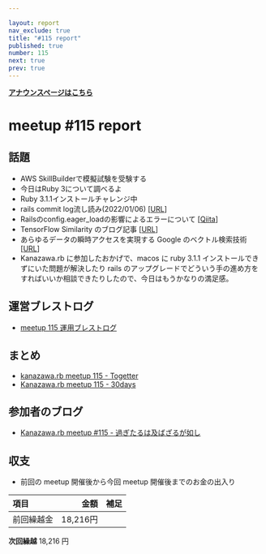 ```yaml
---

layout: report
nav_exclude: true
title: "#115 report"
published: true
number: 115
next: true
prev: true
---
```


<div style="text-align: left;"><a href="/115/"><strong>アナウンスページはこちら</strong></a></div>

# meetup #115 report

## 話題

* AWS SkillBuilderで模擬試験を受験する
* 今日はRuby 3について調べるよ
* Ruby 3.1.1インストールチャレンジ中
* rails commit log流し読み(2022/01/06) [[URL](https://y-yagi.hatenablog.com/entry/2022/01/07/045604)]
* Railsのconfig.eager_loadの影響によるエラーについて [[Qiita](https://qiita.com/ryo-ishii/items/eed1b00700ddced9494c)]
* TensorFlow Similarity のブログ記事 [[URL](https://blog.tensorflow.org/2021/09/introducing-tensorflow-similarity.html)]
* あらゆるデータの瞬時アクセスを実現する Google のベクトル検索技術 [[URL](https://cloud.google.com/blog/ja/topics/developers-practitioners/find-anything-blazingly-fast-googles-vector-search-technology)]
* Kanazawa.rb に参加したおかげで、macos に ruby 3.1.1 インストールできずにいた問題が解決したり rails のアップグレードでどういう手の進め方をすればいいか相談できたりしたので、今日はもうかなりの満足感。

## 運営ブレストログ

* [meetup 115 運用ブレストログ](https://github.com/kanazawarb/meetup/wiki/meetup-115-%E9%81%8B%E7%94%A8%E3%83%96%E3%83%AC%E3%82%B9%E3%83%88%E3%83%AD%E3%82%B0)

## まとめ

* [kanazawa.rb meetup 115 - Togetter](https://togetter.com/li/1861295)
* [Kanazawa.rb meetup 115 - 30days](https://30d.jp/kzrb/105)

## 参加者のブログ

* [Kanazawa\.rb meetup \#115 \- 過ぎたるは及ばざるが如し](https://cotton-desu.hatenablog.com/entry/2022/03/23/130000)

## 収支

* 前回の meetup 開催後から今回 meetup 開催後までのお金の出入り

|項目                           |金額         |補足                                               |
|:------------------------------|------------:|:--------------------------------------------------|
| 前回繰越金                    |       18,216円 |                                                   |

**次回繰越**  18,216 円
